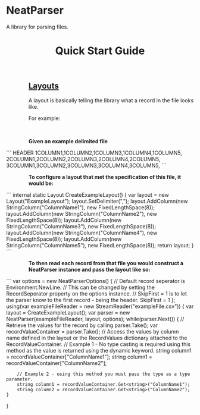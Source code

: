 # NeatParser
A library for parsing files.


<h1 style="text-align: center;"><strong>Quick Start Guide</strong></h1>
<p>&nbsp;</p>
<h2 style="padding-left: 60px;"><span style="text-decoration: underline;"><strong>Layouts</strong></span></h2>
<p style="padding-left: 60px;">A layout is basically telling the library what a record in the file looks like.</p>
<p style="padding-left: 60px;">For example:</p>
<p style="padding-left: 60px;">&nbsp;</p>
<p style="padding-left: 60px;"><strong>Given an example delimited file</strong></p>
```
	HEADER
	1COLUMN1,1COLUMN2,1COLUMN3,1COLUMN4,1COLUMN5,
	2COLUMN1,2COLUMN2,2COLUMN3,2COLUMN4,2COLUMN5,
	3COLUMN1,3COLUMN2,3COLUMN3,3COLUMN4,3COLUMN5,
```
<p style="padding-left: 60px;"><strong>To configure a layout that met the specification of this file, it would be:</strong></p>
```
internal static Layout CreateExampleLayout()
{
	var layout = new Layout("ExampleLayout");
	layout.SetDelimiter(",");
	layout.AddColumn(new StringColumn("ColumnName1"), new FixedLengthSpace(8));
	layout.AddColumn(new StringColumn("ColumnName2"), new FixedLengthSpace(8));
	layout.AddColumn(new StringColumn("ColumnName3"), new FixedLengthSpace(8));
	layout.AddColumn(new StringColumn("ColumnName4"), new FixedLengthSpace(8));
	layout.AddColumn(new StringColumn("ColumnName5"), new FixedLengthSpace(8));
	return layout;
}
```
<p style="padding-left: 60px;"><strong>To then read each record from that file you would construct a NeatParser instance and pass the layout like so:</strong></p>
```
var options = new NeatParserOptions()
{
	// Default record seperator is Environment.NewLine.
	// This can be changed by setting the RecordSeperator property on the options instance.
	// SkipFirst = 1 is to let the parser know to the first record - being the header.
	SkipFirst = 1
};
using(var exampleFileReader = new StreamReader("exampleFile.csv"))
{
	var layout = CreateExampleLayout();
	var parser = new NeatParser(exampleFileReader, layout, options);
	while(parser.Next())
	{
		// Retrieve the values for the record by calling parser.Take();
		var recordValueContainer = parser.Take();
		// Access the values by column name defined in the layout or the RecordValues dictionary attached to the RecordValueContainer.
		// Example 1 - No type casting is required using this method as the value is returned using the dynamic keyword.
		string column1 = recordValueContainer["ColumnName1"];
		string column1 = recordValueContainer["ColumnName2"];

		// Example 2 - using this method you must pass the type as a type parameter.
		string column1 = recordValueContainer.Get<string>("ColumnName1");
		string column2 = recordValueContainer.Get<string>("ColumnName2");
	}
}
```
